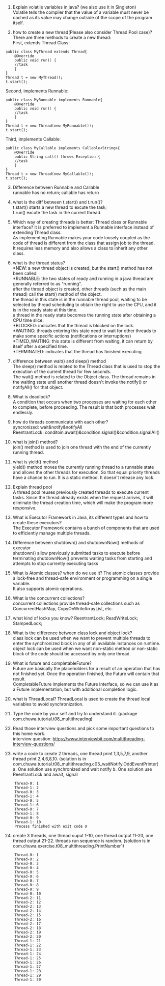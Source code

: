 1. Explain volatile variables in java? (we also use it in Singleton)  
Volatile tells the compiler that the value of a variable must never be cached as its value may change outside of the scope of the program itself.

2. how to create a new thread(Please also consider Thread Pool case)?
There are three methods to create a new thread:  
First, extends Thread Class:  
```aidl
public class MyThread extends Thread{
    @Override
    public void run() {
    //task
    }
}
Thread t = new MyThread();
t.start();
```
Second, implements Runnable:
```aidl
public class MyRunnable implements Runnable{
    @Override
    public void run() {
    //task
    }
}
Thread t = new Thread(new MyRunnable());
t.start();
```
Third, implements Callable:
```aidl
public class MyCallable implements Callable<String>{
    @Override
    public String call() throws Exception {
    //task
    }
}
Thread t = new Thread(new MyCallable());
t.start();
```
3. Difference between Runnable and Callable  
runnable has no return; callable has return

4. what is the diff between t.start() and t.run()?  
t.start() starts a new thread to excute the task;  
t.run() excute the task in the current thread.

5. Which way of creating threads is better: Thread class or Runnable interface?
It is preferred to implement a Runnable interface instead of extending Thread class.  
As implementing Runnable makes your code loosely coupled as the code of thread is different from the class that assign job to the thread.  
It requires less memory and also allows a class to inherit any other class.

6. what is the thread status?  
*NEW: a new thread object is created, but the start() method has not been called  
*RUNNABLE: the two states of ready and running in a java thread are generally referred to as "running".  
after the thread object is created, other threads (such as the main thread) call the start() method of the object.  
the thread in this state is in the runnable thread pool, waiting to be selected by thread scheduling to obtain the right to use the CPU,
and it is in the ready state at this time.  
a thread in the ready state becomes the running state after obtaining a CPU time slice.  
*BLOCKED: indicates that the thread is blocked on the lock.  
*WAITING: threads entering this state need to wait for other threads to make some specific actions (notifications or interruptions)  
*TIMED_WAITING: this state is different from waiting, it can return by itself after a specified time.  
*TERMINATED: indicates that the thread has finished executing  

7. difference between wait() and sleep() method  
The sleep() method is related to the Thread class that is used to stop the execution of the current thread for few seconds.  
The wait() method is related to the Object class. The thread remains in the waiting state until another thread doesn't invoke the notify() or notifyAll() for that object.  

8. What is deadlock?  
A condition that occurs when two processes are waiting for each other to complete, before proceeding. The result is that both processes wait endlessly.  

9. how do threads communicate with each other?  
syncronized: wait&notify&notifyAll  
ReentrantLock: conditoin.await()&condition.signal()&condition.signalAll()  

10. what is join() method?  
join() method is used to join one thread with the end of the currently running thread.  

11. what is yield() method  
yield() method moves the currently running thread to a runnable state and allows the other threads for execution.
So that equal priority threads have a chance to run. It is a static method. It doesn't release any lock.  

12. Explain thread pool  
A thread pool reuses previously created threads to execute current tasks.
Since the thread already exists when the request arrives, it will eliminate the thread creation time, which will make the program more responsive.  


13. What is Executor Framework in Java, its different types and how to create these
    executors?  
The Executor Framework contains a bunch of components that are used to efficiently manage multiple threads.  

14. Difference between shutdown() and shutdownNow() methods of executor  
shutdown() allow previously submitted tasks to execute before terminating
shutdownNow() prevents waiting tasks from starting and attempts to stop currently executing tasks  

15. What is Atomic classes? when do we use it?
The atomic classes provide a lock-free and thread-safe environment or programming on a single variable.  
It also supports atomic operations.  

16. What is the concurrent collections?  
concurrent collections provide thread-safe collections such as ConcurrentHashMap, CopyOnWriteArrayList, etc.  

17. what kind of locks you know?
ReentrantLock; ReadWriteLock; StampedLock;   

18. What is the difference between class lock and object lock?  
class lock can be used when we want to prevent multiple threads to enter the synchronized block in any of all available instances on runtime.  
object lock can be used when we want non-static method or non-static block of the code should be accessed by only one thread.  

19. What is future and completableFuture?  
Future are basically the placeholders for a result of an operation that has not finished yet. Once the operation finished, the Future will contain that result.  
CompletableFuture implements the Future interface, so we can use it as a Future implementation, but with additional completion logic.  

20. what is ThreadLocal?
ThreadLocal is used to create the thread local variables to avoid synchronization.   

21. Type the code by your self and try to understand it. (package
    com.chuwa.tutorial.t08_multithreading)  

22. Read those interview questions and pick some important questions to this home
    work.  
interview question: https://www.interviewbit.com/multithreading-interview-questions/  

23. write a code to create 2 threads, one thread print 1,3,5,7,9, another thread print
    2,4,6,8,10. (solution is in
    com.chuwa.tutorial.t08_multithreading.c05_waitNotify.OddEventPrinter)
    a. One solution use synchronized and wait notify
    b. One solution use ReentrantLock and await, signal
```aidl
    Thread-0: 1
    Thread-1: 2
    Thread-0: 3
    Thread-1: 4
    Thread-0: 5
    Thread-1: 6
    Thread-0: 7
    Thread-1: 8
    Thread-0: 9
    Thread-1: 10
    Process finished with exit code 0
```
24. create 3 threads, one thread ouput 1-10, one thread output 11-20, one thread
    output 21-22. threads run sequence is random. (solution is in
    com.chuwa.exercise.t08_multithreading.PrintNumber1)
```aidl
    Thread-0: 1
    Thread-0: 2
    Thread-0: 3
    Thread-0: 4
    Thread-0: 5
    Thread-0: 6
    Thread-0: 7
    Thread-0: 8
    Thread-0: 9
    Thread-0: 10
    Thread-2: 11
    Thread-2: 12
    Thread-2: 13
    Thread-2: 14
    Thread-2: 15
    Thread-2: 16
    Thread-2: 17
    Thread-2: 18
    Thread-2: 19
    Thread-2: 20
    Thread-1: 21
    Thread-1: 22
    Thread-1: 23
    Thread-1: 24
    Thread-1: 25
    Thread-1: 26
    Thread-1: 27
    Thread-1: 28
    Thread-1: 29
    Thread-1: 30
```
   